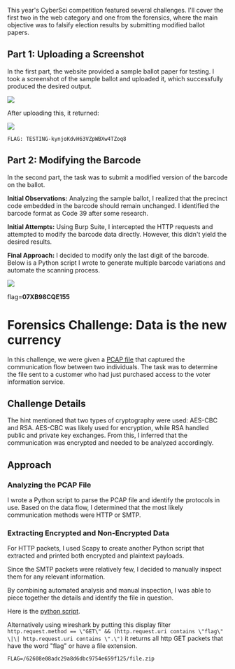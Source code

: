 <!-- title: CyberSci, Ballot Falsification Write-up -->
<!-- author: Folah -->

This year's CyberSci competition featured several challenges. I'll
cover the first two in the web category and one from the forensics,
where the main objective was to falsify election results by submitting
modified ballot papers.

## Part 1: Uploading a Screenshot

In the first part, the website provided a sample ballot paper for
testing. I took a screenshot of the sample ballot and uploaded it, which
successfully produced the desired output.

![](/img/barcode.png)

After uploading this, it returned:

![](/img/ballottesting.png)

`FLAG: TESTING-kynjoKdvH63VZpWBXw4TZoq8`

## Part 2: Modifying the Barcode

In the second part, the task was to submit a modified version of the
barcode on the ballot.

**Initial Observations:** Analyzing the sample ballot, I realized that the
precinct code embedded in the barcode should remain unchanged. I
identified the barcode format as Code 39 after some research.

**Initial Attempts:** Using Burp Suite, I intercepted the HTTP requests and
attempted to modify the barcode data directly. However, this didn't
yield the desired results.

**Final Approach:** I decided to modify only the last digit of the barcode.
Below is a Python script I wrote to generate multiple barcode variations
and automate the scanning process.

![](/img/ballotflag.png)

flag=**07XB98CQE155**

# Forensics Challenge: Data is the new currency

In this challenge, we were given a <a href="/misc/artifact.pcap">PCAP file</a> 
that captured the communication flow between two individuals. The task 
was to determine the file sent to a customer who had just purchased access 
to the voter information service.

## Challenge Details

The hint mentioned that two types of cryptography were used: AES-CBC
and RSA. AES-CBC was likely used for encryption, while RSA handled
public and private key exchanges. From this, I inferred that the
communication was encrypted and needed to be analyzed
accordingly.

## Approach

### Analyzing the PCAP File

I wrote a Python script to parse the PCAP file and identify the
protocols in use. Based on the data flow, I determined that the most
likely communication methods were HTTP or SMTP.

### Extracting Encrypted and Non-Encrypted Data

For HTTP packets, I used Scapy to create another Python script that
extracted and printed both encrypted and plaintext payloads.

Since the SMTP packets were relatively few, I decided to manually
inspect them for any relevant information.

By combining automated analysis and manual inspection, I was able to
piece together the details and identify the file in question.

Here is the <a href="/misc/forensic.py">python script</a>.

Alternatively using wireshark by putting this display filter
`http.request.method == \"GET\" && (http.request.uri contains \"flag\"
\|\| http.request.uri contains \".\")` it returns all http GET packets
that have the word "flag" or have a file extension.

`FLAG=/62608e08adc29a8d6dbc9754e659f125/file.zip`
